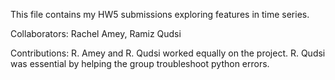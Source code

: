 This file contains my HW5 submissions exploring features in time series. 

Collaborators: Rachel Amey, Ramiz Qudsi

Contributions: R. Amey and R. Qudsi worked equally on the project. R. Qudsi was essential by helping the group troubleshoot python errors.
